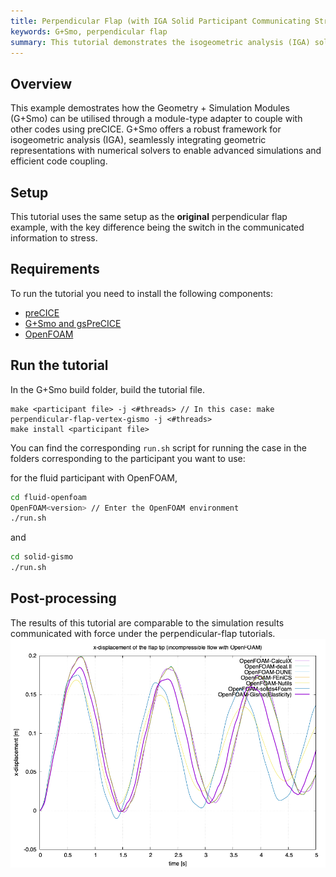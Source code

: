 ```yaml
---
title: Perpendicular Flap (with IGA Solid Participant Communicating Stress Data)
keywords: G+Smo, perpendicular flap
summary: This tutorial demonstrates the isogeometric analysis (IGA) solid solver version of the “Perpendicular Flap” tutorial. It focuses on using G+Smo to handle solid-structure interactions by exchanging stress data during simulations.
---
```



## Overview

This example demostrates how the Geometry + Simulation Modules (G+Smo) can be utilised through a module-type adapter to couple with other codes using preCICE. G+Smo offers a robust framework for isogeometric analysis (IGA), seamlessly integrating geometric representations with numerical solvers to enable advanced simulations and efficient code coupling.

## Setup
This tutorial uses the same setup as the **original** perpendicular flap example, with the key difference being the switch in the communicated information to stress. 

## Requirements

To run the tutorial you need to install the following components:
- [preCICE](https://precice.org/quickstart.html)
- [G+Smo and gsPreCICE](https://github.com/gismo/gismo)
- [OpenFOAM](https://openfoam.org/download/)

## Run the tutorial

In the G+Smo build folder, build the tutorial file.

```
make <participant file> -j <#threads> // In this case: make perpendicular-flap-vertex-gismo -j <#threads>
make install <participant file> 
```


You can find the corresponding `run.sh` script for running the case in the folders corresponding to the participant you want to use:

for the fluid participant with OpenFOAM, 
```bash
cd fluid-openfoam
OpenFOAM<version> // Enter the OpenFOAM environment
./run.sh
```

and

```bash
cd solid-gismo
./run.sh
```

## Post-processing
The results of this tutorial are comparable to the simulation results communicated with force under the perpendicular-flap tutorials.
![G+Smo stress](https://github.com/Crazy-Rich-Meghan/tutorials/blob/perpendicular-flap-gismo-elasticity-stress/perpendicular-flap-stress/images/tutorials-perpendicular-flap-stress-displacement-watchpoint.png)

<!-- Additionally, the mesh convergence study data is available under the `images/data` directory. A sample plot illustrating the convergence of x-displacement over time is shown below:
![G+Smo converfence](https://github.com/Crazy-Rich-Meghan/tutorials/blob/perpendicular-flap-gismo-elasticity-stress/perpendicular-flap-stress/images/x_displacement_vs_time.png) -->
